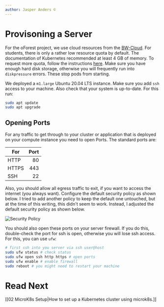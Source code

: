```yaml
---
author: Jasper Anders ©
---
```


# Provisoning a Server

For the oForest project, we use cloud resources from the [BW-Cloud](https://www.bw-cloud.org/). For students, there is only a rather low resource quota by default. The documentation of Kubernetes recommended at least 4 GB of memory. To request more quota, follow the instructions [here](https://www.bw-cloud.org/de/faq/quota). Make sure you have enough hard disk storage, otherwise you will frequently run into `diskpressure` errors. These stop pods from starting.

We deployed a `m1.large` Ubuntu 20.04 LTS instance. Make sure you add `ssh` access to your machine. Also check that your system is up-to-date. For this run:

```bash
sudo apt update
sudo apt upgrade
```

## Opening Ports

For any traffic to get through to your cluster or application that is deployed on your compute instance you need to open Ports. The standard ports are:

| For   | Port |
| ----- | ---: |
| HTTP  |   80 |
| HTTPS |  443 |
| SSH   |   22 |

Also, you should allow all egress traffic to exit, if you want to access the internet (you always want). Configure the default security policy as shown below. I tried to add another policy to keep the default one untouched, but at the time of this writing, this didn't seem to work. Instead, I adjusted the default security policy as shown below.

![Security Policy](./attachments/securityPolicy.png)

You should also open these ports on your server firewall. If you do this, double-check the port for ssh is open, otherwise you will lose ssh access. For this, you can use `ufw`:

```bash
# first ssh into you server via ssh user@host
sudo ufw status # check status
sudo ufw open ssh http https # open ports
sudo ufw enable # enable firewall
sudo reboot # you might need to restart your machine
```

# Read Next

[[02 MicroK8s Setup|How to set up a Kubernetes cluster using microk8s.]]
